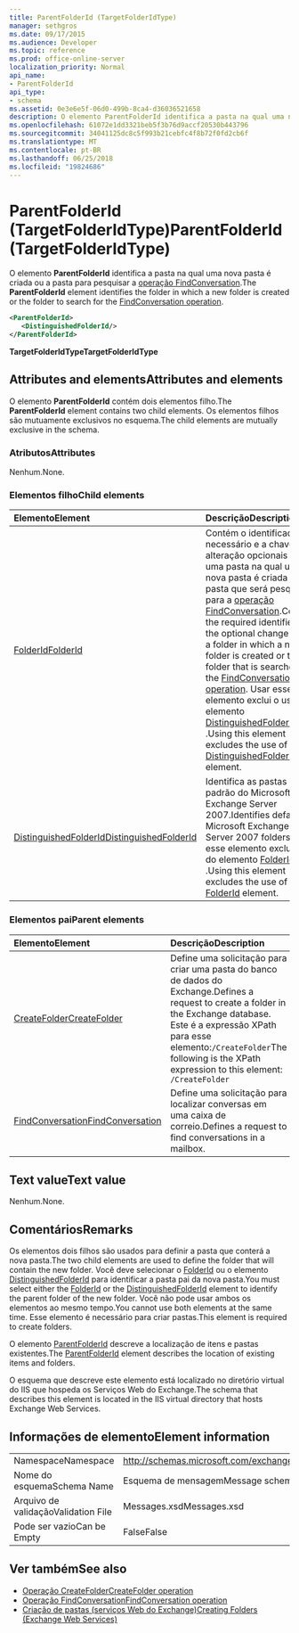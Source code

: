 ```yaml
---
title: ParentFolderId (TargetFolderIdType)
manager: sethgros
ms.date: 09/17/2015
ms.audience: Developer
ms.topic: reference
ms.prod: office-online-server
localization_priority: Normal
api_name:
- ParentFolderId
api_type:
- schema
ms.assetid: 0e3e6e5f-06d0-499b-8ca4-d36036521658
description: O elemento ParentFolderId identifica a pasta na qual uma nova pasta é criada ou a pasta para pesquisar a operação FindConversation.
ms.openlocfilehash: 61072e1dd3321beb5f3b76d9accf20530b443796
ms.sourcegitcommit: 34041125dc8c5f993b21cebfc4f8b72f0fd2cb6f
ms.translationtype: MT
ms.contentlocale: pt-BR
ms.lasthandoff: 06/25/2018
ms.locfileid: "19824686"
---
```

# <a name="parentfolderid-targetfolderidtype"></a><span data-ttu-id="348dd-103">ParentFolderId (TargetFolderIdType)</span><span class="sxs-lookup"><span data-stu-id="348dd-103">ParentFolderId (TargetFolderIdType)</span></span>

<span data-ttu-id="348dd-104">O elemento **ParentFolderId** identifica a pasta na qual uma nova pasta é criada ou a pasta para pesquisar a [operação FindConversation](findconversation-operation.md).</span><span class="sxs-lookup"><span data-stu-id="348dd-104">The **ParentFolderId** element identifies the folder in which a new folder is created or the folder to search for the [FindConversation operation](findconversation-operation.md).</span></span>
  
```xml
<ParentFolderId>
   <DistinguishedFolderId/>
</ParentFolderId>
```

<span data-ttu-id="348dd-105">**TargetFolderIdType**</span><span class="sxs-lookup"><span data-stu-id="348dd-105">**TargetFolderIdType**</span></span>

## <a name="attributes-and-elements"></a><span data-ttu-id="348dd-106">Attributes and elements</span><span class="sxs-lookup"><span data-stu-id="348dd-106">Attributes and elements</span></span>

<span data-ttu-id="348dd-107">O elemento **ParentFolderId** contém dois elementos filho.</span><span class="sxs-lookup"><span data-stu-id="348dd-107">The **ParentFolderId** element contains two child elements.</span></span> <span data-ttu-id="348dd-108">Os elementos filhos são mutuamente exclusivos no esquema.</span><span class="sxs-lookup"><span data-stu-id="348dd-108">The child elements are mutually exclusive in the schema.</span></span> 
  
### <a name="attributes"></a><span data-ttu-id="348dd-109">Atributos</span><span class="sxs-lookup"><span data-stu-id="348dd-109">Attributes</span></span>

<span data-ttu-id="348dd-110">Nenhum.</span><span class="sxs-lookup"><span data-stu-id="348dd-110">None.</span></span>
  
### <a name="child-elements"></a><span data-ttu-id="348dd-111">Elementos filho</span><span class="sxs-lookup"><span data-stu-id="348dd-111">Child elements</span></span>

|<span data-ttu-id="348dd-112">**Elemento**</span><span class="sxs-lookup"><span data-stu-id="348dd-112">**Element**</span></span>|<span data-ttu-id="348dd-113">**Descrição**</span><span class="sxs-lookup"><span data-stu-id="348dd-113">**Description**</span></span>|
|:-----|:-----|
|[<span data-ttu-id="348dd-114">FolderId</span><span class="sxs-lookup"><span data-stu-id="348dd-114">FolderId</span></span>](folderid.md) <br/> |<span data-ttu-id="348dd-115">Contém o identificador necessário e a chave de alteração opcionais de uma pasta na qual uma nova pasta é criada ou a pasta que será pesquisada para a [operação FindConversation](findconversation-operation.md).</span><span class="sxs-lookup"><span data-stu-id="348dd-115">Contains the required identifier and the optional change key of a folder in which a new folder is created or the folder that is searched for the [FindConversation operation](findconversation-operation.md).</span></span> <span data-ttu-id="348dd-116">Usar esse elemento exclui o uso do elemento [DistinguishedFolderId](distinguishedfolderid.md) .</span><span class="sxs-lookup"><span data-stu-id="348dd-116">Using this element excludes the use of the [DistinguishedFolderId](distinguishedfolderid.md) element.</span></span>  <br/> |
|[<span data-ttu-id="348dd-117">DistinguishedFolderId</span><span class="sxs-lookup"><span data-stu-id="348dd-117">DistinguishedFolderId</span></span>](distinguishedfolderid.md) <br/> |<span data-ttu-id="348dd-118">Identifica as pastas padrão do Microsoft Exchange Server 2007.</span><span class="sxs-lookup"><span data-stu-id="348dd-118">Identifies default Microsoft Exchange Server 2007 folders.</span></span> <span data-ttu-id="348dd-119">Usar esse elemento exclui o uso do elemento [FolderId](folderid.md) .</span><span class="sxs-lookup"><span data-stu-id="348dd-119">Using this element excludes the use of the [FolderId](folderid.md) element.</span></span>  <br/> |
   
### <a name="parent-elements"></a><span data-ttu-id="348dd-120">Elementos pai</span><span class="sxs-lookup"><span data-stu-id="348dd-120">Parent elements</span></span>

|<span data-ttu-id="348dd-121">**Elemento**</span><span class="sxs-lookup"><span data-stu-id="348dd-121">**Element**</span></span>|<span data-ttu-id="348dd-122">**Descrição**</span><span class="sxs-lookup"><span data-stu-id="348dd-122">**Description**</span></span>|
|:-----|:-----|
|[<span data-ttu-id="348dd-123">CreateFolder</span><span class="sxs-lookup"><span data-stu-id="348dd-123">CreateFolder</span></span>](createfolder.md) <br/> |<span data-ttu-id="348dd-124">Define uma solicitação para criar uma pasta do banco de dados do Exchange.</span><span class="sxs-lookup"><span data-stu-id="348dd-124">Defines a request to create a folder in the Exchange database.</span></span>  <br/> <span data-ttu-id="348dd-125">Este é a expressão XPath para esse elemento:`/CreateFolder`</span><span class="sxs-lookup"><span data-stu-id="348dd-125">The following is the XPath expression to this element:  `/CreateFolder`</span></span> <br/> |
|[<span data-ttu-id="348dd-126">FindConversation</span><span class="sxs-lookup"><span data-stu-id="348dd-126">FindConversation</span></span>](findconversation.md) <br/> |<span data-ttu-id="348dd-127">Define uma solicitação para localizar conversas em uma caixa de correio.</span><span class="sxs-lookup"><span data-stu-id="348dd-127">Defines a request to find conversations in a mailbox.</span></span>  <br/> |
   
## <a name="text-value"></a><span data-ttu-id="348dd-128">Text value</span><span class="sxs-lookup"><span data-stu-id="348dd-128">Text value</span></span>

<span data-ttu-id="348dd-129">Nenhum.</span><span class="sxs-lookup"><span data-stu-id="348dd-129">None.</span></span>
  
## <a name="remarks"></a><span data-ttu-id="348dd-130">Comentários</span><span class="sxs-lookup"><span data-stu-id="348dd-130">Remarks</span></span>

<span data-ttu-id="348dd-131">Os elementos dois filhos são usados para definir a pasta que conterá a nova pasta.</span><span class="sxs-lookup"><span data-stu-id="348dd-131">The two child elements are used to define the folder that will contain the new folder.</span></span> <span data-ttu-id="348dd-132">Você deve selecionar o [FolderId](folderid.md) ou o elemento [DistinguishedFolderId](distinguishedfolderid.md) para identificar a pasta pai da nova pasta.</span><span class="sxs-lookup"><span data-stu-id="348dd-132">You must select either the [FolderId](folderid.md) or the [DistinguishedFolderId](distinguishedfolderid.md) element to identify the parent folder of the new folder.</span></span> <span data-ttu-id="348dd-133">Você não pode usar ambos os elementos ao mesmo tempo.</span><span class="sxs-lookup"><span data-stu-id="348dd-133">You cannot use both elements at the same time.</span></span> <span data-ttu-id="348dd-134">Esse elemento é necessário para criar pastas.</span><span class="sxs-lookup"><span data-stu-id="348dd-134">This element is required to create folders.</span></span> 
  
<span data-ttu-id="348dd-135">O elemento [ParentFolderId](parentfolderid.md) descreve a localização de itens e pastas existentes.</span><span class="sxs-lookup"><span data-stu-id="348dd-135">The [ParentFolderId](parentfolderid.md) element describes the location of existing items and folders.</span></span> 
  
<span data-ttu-id="348dd-136">O esquema que descreve este elemento está localizado no diretório virtual do IIS que hospeda os Serviços Web do Exchange.</span><span class="sxs-lookup"><span data-stu-id="348dd-136">The schema that describes this element is located in the IIS virtual directory that hosts Exchange Web Services.</span></span>
  
## <a name="element-information"></a><span data-ttu-id="348dd-137">Informações de elemento</span><span class="sxs-lookup"><span data-stu-id="348dd-137">Element information</span></span>

|||
|:-----|:-----|
|<span data-ttu-id="348dd-138">Namespace</span><span class="sxs-lookup"><span data-stu-id="348dd-138">Namespace</span></span>  <br/> |http://schemas.microsoft.com/exchange/services/2006/messages  <br/> |
|<span data-ttu-id="348dd-139">Nome do esquema</span><span class="sxs-lookup"><span data-stu-id="348dd-139">Schema Name</span></span>  <br/> |<span data-ttu-id="348dd-140">Esquema de mensagem</span><span class="sxs-lookup"><span data-stu-id="348dd-140">Message schema</span></span>  <br/> |
|<span data-ttu-id="348dd-141">Arquivo de validação</span><span class="sxs-lookup"><span data-stu-id="348dd-141">Validation File</span></span>  <br/> |<span data-ttu-id="348dd-142">Messages.xsd</span><span class="sxs-lookup"><span data-stu-id="348dd-142">Messages.xsd</span></span>  <br/> |
|<span data-ttu-id="348dd-143">Pode ser vazio</span><span class="sxs-lookup"><span data-stu-id="348dd-143">Can be Empty</span></span>  <br/> |<span data-ttu-id="348dd-144">False</span><span class="sxs-lookup"><span data-stu-id="348dd-144">False</span></span>  <br/> |
   
## <a name="see-also"></a><span data-ttu-id="348dd-145">Ver também</span><span class="sxs-lookup"><span data-stu-id="348dd-145">See also</span></span>

- [<span data-ttu-id="348dd-146">Operação CreateFolder</span><span class="sxs-lookup"><span data-stu-id="348dd-146">CreateFolder operation</span></span>](createfolder-operation.md)
- [<span data-ttu-id="348dd-147">Operação FindConversation</span><span class="sxs-lookup"><span data-stu-id="348dd-147">FindConversation operation</span></span>](findconversation-operation.md)
- [<span data-ttu-id="348dd-148">Criação de pastas (serviços Web do Exchange)</span><span class="sxs-lookup"><span data-stu-id="348dd-148">Creating Folders (Exchange Web Services)</span></span>](http://msdn.microsoft.com/library/3b15b0ec-8691-45ed-9a24-a91ff732d6cf%28Office.15%29.aspx)

